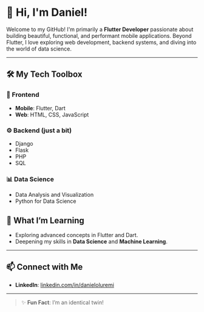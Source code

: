 <!--
## Hi there, I'm Daniel 👋

**daniel-py/daniel-py** is a ✨ _special_ ✨ repository because its `README.md` (this file) appears on your GitHub profile.

Here are some ideas to get you started:

- 🔭 I’m primarily a Flutter Developer
- 🌱 I’m currently learning ...
- 👯 I’m looking to collaborate on Data Science projects (research inclusive)
- 🤔 I’m looking for help with ...
- 💬 Ask me about ...
- 📫 How to reach me: ...
- 😄 Pronouns: ...
- ⚡ Fun fact: ...
-->

# 👋 Hi, I'm Daniel!

Welcome to my GitHub! I'm primarily a **Flutter Developer** passionate about building beautiful, functional, and performant mobile applications. Beyond Flutter, I love exploring web development, backend systems, and diving into the world of data science.

---

## 🛠️ My Tech Toolbox

### 🎨 Frontend
- **Mobile**: Flutter, Dart  
- **Web**: HTML, CSS, JavaScript  

### ⚙️ Backend (just a bit)
- Django  
- Flask  
- PHP 
- SQL  

### 📊 Data Science
- Data Analysis and Visualization  
- Python for Data Science  

<!-- ---

## 📂 Featured Projects

### 🌟 Flutter Highlights
- **[Project Name 1](#)**: A Flutter-based app for [purpose or functionality].  
- **[Project Name 2](#)**: Leveraging Flutter's power for [brief description].  

### 🌐 Web Development
- **[Web Project 1](#)**: A dynamic web application built using [technologies].  
- **[Web Project 2](#)**: Focused on responsive design and accessibility.  

### 📈 Data Science
- **[Data Project 1](#)**: A project exploring [dataset/topic], analyzing [insights].  
- **[Data Project 2](#)**: Visualization of [data] using Python.

--- -->

## 🌱 What I’m Learning
- Exploring advanced concepts in Flutter and Dart.  
- Deepening my skills in **Data Science** and **Machine Learning**.  
<!-- - Experimenting with **backend frameworks** to build robust APIs.   -->

---

## 📫 Connect with Me
<!-- - **GitHub**: [github.com/yourusername](https://github.com/yourusername)   -->
- **LinkedIn**: [linkedin.com/in/danieloluremi](https://linkedin.com/in/danieloluremi)  
<!-- - **Instagram**: [yourportfolio.com](https://yourportfolio.com) (if applicable)   -->

---

> ✨ **Fun Fact**: I’m an identical twin!
